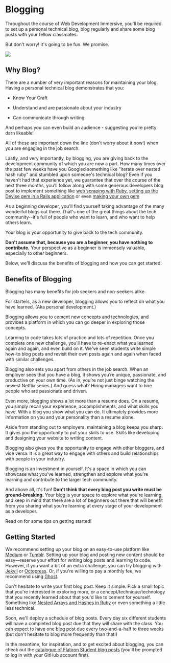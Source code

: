 # Blogging

Throughout the course of Web Development Immersive, you'll be required to set up a personal technical blog, blog regularly and share some blog posts with your fellow classmates. 

But don't worry! It's going to be fun. We promise. 

![](http://readme-pics.s3.amazonaws.com/cat_3.jpg)

## Why Blog?

There are a number of very important reasons for maintaining your blog. Having a personal technical blog demonstrates that you:

* Know Your Craft

* Understand and are passionate about your industry

* Can communicate through writing

And perhaps you can even build an audience - suggesting you’re pretty darn likeable!

All of these are important down the line (don't worry about it now!) when you are engaging in the job search. 

Lastly, and very importantly, by blogging, you are giving back to the development community of which you are now a part. How many times over the past few weeks have you Googled something like "iterate over nested hash ruby" and stumbled upon someone's technical blog? Even if you haven't had that experience yet, we guarantee that over the course of the next three months, you'll follow along with some generous developers blog post to implement something like [web scraping with Ruby](https://medium.com/@LindaHaviv/the-beginner-s-guide-scraping-in-ruby-cheat-sheet-c4f9c26d1b8c#.kkwe918o4), [setting up the Devise gem in a Rails application](https://medium.com/@sherriously/switching-from-standard-bcrypt-rails-authentication-to-devise-1fd0e910bdda#.fj8ckgksq) or even [making your own gem](http://www.thegreatcodeadventure.com/lets-make-a-gem/)

As a beginning developer, you'll find yourself taking advantage of the many wonderful blogs out there. That's one of the great things about the tech community--it's full of people who want to learn, and who want to help others learn. 

Your blog is your opportunity to give back to the tech community. 

**Don't assume that, because you are a beginner, you have nothing to contribute.** Your perspective as a beginner is immensely valuable, especially to other beginners. 

Below, we'll discuss the benefits of blogging and how you can get started. 

## Benefits of Blogging

Blogging has many benefits for job seekers and non-seekers alike.

For starters, as a new developer, blogging allows you to reflect on what you have learned. (Aka personal development.)

Blogging allows you to cement new concepts and technologies, and provides a platform in which you can go deeper in exploring those concepts. 

Learning to code takes lots of practice and lots of repetition. Once you complete one new challenge, you'll have to re-enact what you learned again and again, and even build on it. We've seen students write simple how-to blog posts and revisit their own posts again and again when faced with similar challenges. 

Blogging also sets you apart from others in the job search. When an employer sees that you have a blog, it shows you’re unique, passionate, and productive on your own time. (As in, you’re not just binge watching the newest Netflix series.) And guess what? Hiring managers want to hire people who are passionate and driven.

Even more, blogging shows a lot more than a resume does. On a resume, you simply recall your experience, accomplishments, and what skills you have. With a blog you show what you can do. It ultimately provides more information on you and your personality than a resume alone.

Aside from standing out to employers, maintaining a blog keeps you sharp. It gives you the opportunity to put your skills to use. Skills like developing and designing your website to writing content. 

Blogging also gives you the opportunity to engage with other bloggers, and vice versa. It is a great way to engage with others and build relationships with people in your industry.

Blogging is an investment in yourself. It's a space in which you can showcase what you've learned, strengthen and explore what you're learning and contribute to the larger tech community. 

And above all, it's fun! **Don't think that every blog post you write must be ground-breaking.** Your blog is your space to explore what you're learning, and keep in mind that there are a lot of beginners out there that will benefit from you sharing what you're learning at every stage of your development as a developer. 

Read on for some tips on getting started!

## Getting Started

We recommend setting up your blog on an easy-to-use platform like [Medium](https://medium.com/) or [Tumblr](https://www.tumblr.com/). Setting up your blog and posting new content should be easy––reserve your effort for writing blog posts and learning to code. However, if you want a bit of an extra challenge, you can try blogging with [Jekyll](https://jekyllrb.com/) or [Octopress](http://octopress.org/). Or, if you're willing to pay a monthly fee, we recommend using [Ghost](https://ghost.org/). 

Don't hesitate to write your first blog post. Keep it simple. Pick a small topic that you're interested in exploring more, or a concept/technique/technology that you recently learned about that you'd like to cement for yourself. Something like [Nested Arrays and Hashes in Ruby](http://www.korenlc.com/nested-arrays-hashes-loops-in-ruby/) or even something a little less technical. 

Soon, we'll deploy a schedule of blog posts. Every day six different students will have a completed blog post due that they will share with the class. You can expect to have one blog post due every two-and-a-half to three weeks (but don't hesitate to blog more frequently than that!)

In the meantime, for inspiration, and to get excited about blogging, you can check out the [catalogue of Flatiron Student blog posts](https://flatiron-blogger.herokuapp.com/posts) (you'll be prompted to log in with your GitHub account first). 



